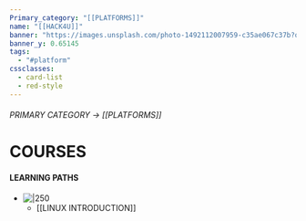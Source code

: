 ```yaml
---
Primary_category: "[[PLATFORMS]]"
name: "[[HACK4U]]"
banner: "https://images.unsplash.com/photo-1492112007959-c35ae067c37b?q=80&w=1884&auto=format&fit=crop&ixlib=rb-4.0.3&ixid=M3wxMjA3fDB8MHxwaG90by1wYWdlfHx8fGVufDB8fHx8fA%3D%3D"
banner_y: 0.65145
tags:
  - "#platform"
cssclasses:
  - card-list
  - red-style
---
```

###### PRIMARY CATEGORY → [[PLATFORMS]]

# COURSES

#### LEARNING PATHS

- ![|250](https://img.freepik.com/premium-photo/robot-with-hood-that-says-robot-it_937795-691.jpg)
	- [[LINUX INTRODUCTION]]
